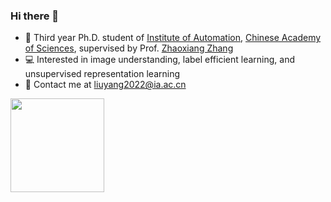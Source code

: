### Hi there 👋
* :school:  Third year Ph.D. student of [Institute of Automation](http://english.ia.cas.cn/), [Chinese Academy of Sciences](https://english.cas.cn/), supervised by Prof. [Zhaoxiang Zhang](https://zhaoxiangzhang.net/)
* 💻  Interested in image understanding, label efficient learning, and unsupervised representation learning
* :email:  Contact me at [liuyang2022@ia.ac.cn](mailto:liuyang2022@ia.ac.cn)

<img height="150px" src="https://github-readme-stats-git-masterrstaa-rickstaa.vercel.app/api?username=dekuliutesla&hide_title=true&hide_border=true&show_icons=true&include_all_commits=true&line_height=21&bg_color=0,FFFF66,99FF99,CCFFFF&theme=graywhite&locale=en" />
